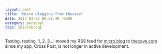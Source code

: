 ```yaml
---
layout: post
title: "Micro blogging from thecave"
date: 2017-03-25 06:58:49 -0500
category: personal
tags: [microblog]
---
```

Testing, testing. 1, 2, 3...I moved my RSS feed for [micro.blog](http://micro.blog) to [thecave.com](https://www.thecave.com/) since my app, Cross Post, is not longer in active development.